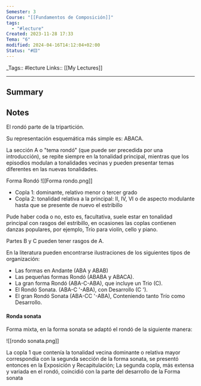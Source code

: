 ```yaml
---
Semester: 3
Course: "[[Fundamentos de Composición]]"
tags:
  - "#lecture"
Created: 2023-11-28 17:33
Tema: "6"
modified: 2024-04-16T14:12:04+02:00
Status: "#🟨"
---
```


\_Tags::  #lecture 
Links:: [[My Lectures]]
___

## Summary

## Notes

El rondó parte de la tripartición.

Su representación esquemática más simple es: ABACA.

La sección A o "tema rondó" (que puede ser precedida por una introducción), se repite siempre en la tonalidad principal, mientras que los episodios modulan a tonalidades vecinas y pueden presentar temas 
diferentes en las nuevas tonalidades. 

Forma Rondó
![[Forma rondo.png]]

- Copla 1: dominante, relativo menor o tercer grado
- Copla 2: tonalidad relativa a la principal: II, IV, VI o de aspecto modulante hasta que se presente de nuevo el estribillo

Pude haber coda o no, esto es, facultativa, suele estar en tonalidad principal con rasgos del estribillo, en ocasiones las coplas contienen danzas populares, por ejemplo, Trío para violín, cello y piano.

Partes B y C pueden tener rasgos de A.

En la literatura pueden encontrarse ilustraciones de los siguientes tipos de organización:
- Las formas en Andante (ABA y ABAB)
- Las pequeñas formas Rondó (ABABA y ABACA).
- La gran forma Rondó (ABA-C-ABA), que incluye un Trio (C).
- El Rondó Sonata. (ABA-C '-ABA), con Desarrollo (C ').
- El gran Rondó Sonata (ABA-CC '-ABA), Conteniendo tanto Trío como Desarrollo.

#### Ronda sonata
Forma mixta, en la forma sonata se adaptó el rondó de la siguiente manera:

![[rondo sonata.png]]

La copla 1 que contenía la tonalidad vecina dominante o relativa mayor correspondía con la segunda sección de la forma sonata, se presentó entonces en la Exposición y
Recapitulación;
La segunda copla, más extensa y variada en el rondó, coincidió con la parte del desarrollo de la Forma sonata






